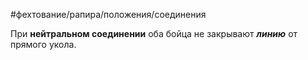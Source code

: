 #фехтование/рапира/положения/соединения

При **нейтральном соединении** оба бойца не закрывают _**линию**_ от прямого укола.